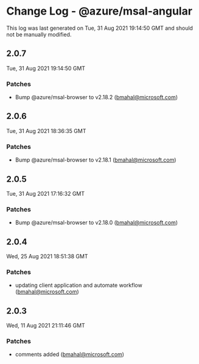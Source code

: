 # Change Log - @azure/msal-angular

This log was last generated on Tue, 31 Aug 2021 19:14:50 GMT and should not be manually modified.

<!-- Start content -->

## 2.0.7

Tue, 31 Aug 2021 19:14:50 GMT

### Patches

- Bump @azure/msal-browser to v2.18.2 (bmahal@microsoft.com)

## 2.0.6

Tue, 31 Aug 2021 18:36:35 GMT

### Patches

- Bump @azure/msal-browser to v2.18.1 (bmahal@microsoft.com)

## 2.0.5

Tue, 31 Aug 2021 17:16:32 GMT

### Patches

- Bump @azure/msal-browser to v2.18.0 (bmahal@microsoft.com)

## 2.0.4

Wed, 25 Aug 2021 18:51:38 GMT

### Patches

- updating client application and automate workflow (bmahal@microsoft.com)

## 2.0.3

Wed, 11 Aug 2021 21:11:46 GMT

### Patches

- comments added (bmahal@microsoft.com)
